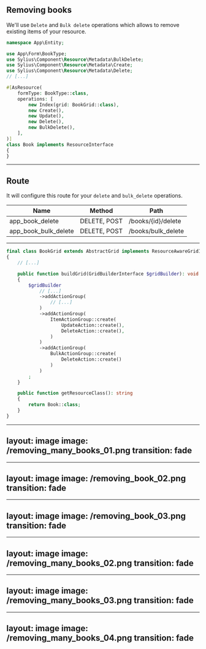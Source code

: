 ## Removing books

<v-clicks>

We'll use `Delete` and `Bulk delete` operations which allows to remove existing items of your resource.

```php {all|15-16|15-16,4,6}
namespace App\Entity;

use App\Form\BookType;
use Sylius\Component\Resource\Metadata\BulkDelete;
use Sylius\Component\Resource\Metadata\Create;
use Sylius\Component\Resource\Metadata\Delete;
// [...]

#[AsResource(
    formType: BookType::class,
    operations: [
        new Index(grid: BookGrid::class),
        new Create(),
        new Update(),
        new Delete(),
        new BulkDelete(),
    ],
)]
class Book implements ResourceInterface
{
}

```

</v-clicks>

---

## Route

<v-clicks>

It will configure this route for your `delete` and `bulk_delete` operations.

| Name                 | Method       | Path               |
|----------------------|--------------|--------------------|
| app_book_delete      | DELETE, POST | /books/{id}/delete |
| app_book_bulk_delete | DELETE, POST | /books/bulk_delete |

</v-clicks>

---

```php {all|12-17|14|15|18-22|19|20}
final class BookGrid extends AbstractGrid implements ResourceAwareGridInterface
{
    // [...]

    public function buildGrid(GridBuilderInterface $gridBuilder): void
    {
        $gridBuilder
            // [...]
            ->addActionGroup(
                // [...]
            )
            ->addActionGroup(
                ItemActionGroup::create(
                    UpdateAction::create(),
                    DeleteAction::create(),
                )
            )
            ->addActionGroup(
                BulkActionGroup::create(
                    DeleteAction::create()
                )
            )
        ;
    }

    public function getResourceClass(): string
    {
        return Book::class;
    }
}

```

---
layout: image
image: /removing_many_books_01.png
transition: fade
---

---
layout: image
image: /removing_book_02.png
transition: fade
---

---
layout: image
image: /removing_book_03.png
transition: fade
---

---
layout: image
image: /removing_many_books_02.png
transition: fade
---

---
layout: image
image: /removing_many_books_03.png
transition: fade
---

---
layout: image
image: /removing_many_books_04.png
transition: fade
---
